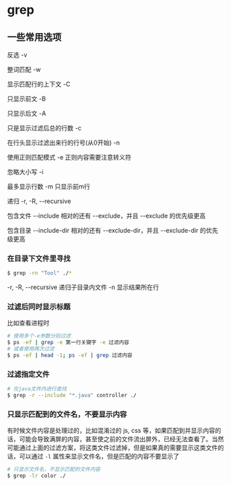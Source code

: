 # grep

## 一些常用选项
反选 -v  

整词匹配 -w  

显示匹配行的上下文 -C  

只显示前文 -B  

只显示后文 -A  

只是显示过滤后总的行数 -c  

在行头显示过滤出来行的行号(从0开始) -n  

使用正则匹配模式 -e 正则内容需要注意转义符  

忽略大小写 -i  

最多显示行数 -m 只显示前m行  

递归 -r, -R, --recursive

包含文件 --include  相对的还有 --exclude，并且 --exclude 的优先级更高  

包含目录 --include-dir 相对的还有 --exclude-dir，并且 --exclude-dir 的优先级更高  


### 在目录下文件里寻找
```bash
$ grep -rn "Tool" ./*
```
-r, -R, --recursive 递归子目录内文件
-n 显示结果所在行

### 过滤后同时显示标题
比如查看进程时
```bash
# 使用多个-e参数分别过滤
$ ps -ef | grep -e 第一行关键字 -e 过滤内容
# 或者使用两次过滤
$ ps -ef | head -1; ps -ef | grep 过滤内容
```

### 过滤指定文件
```bash
# 在java文件内进行查找
$ grep -r --include "*.java" controller ./
```

### 只显示匹配到的文件名，不要显示内容

有时候文件内容是处理过的，比如混淆过的 js, css 等，如果匹配到并显示内容的话，可能会导致满屏的内容，甚至使之前的文件流出屏外，已经无法查看了。当然可能通过上面的过滤方案，将这类文件过滤掉，但是如果真的需要显示这类文件的话，可以通过 `-l` 属性来显示文件名，但是匹配的内容不要显示了

```bash
# 只显示文件名，不显示匹配的文件内容
$ grep -lr color ./
```

